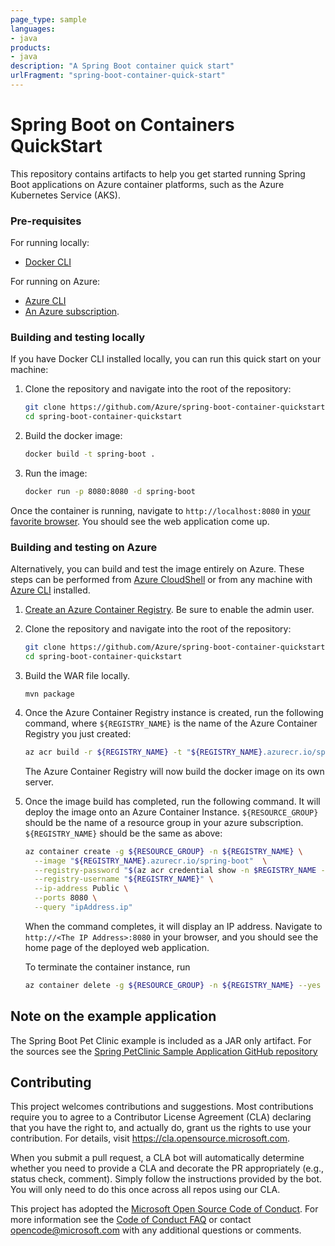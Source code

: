 ```yaml
---
page_type: sample
languages:
- java
products:
- java
description: "A Spring Boot container quick start"
urlFragment: "spring-boot-container-quick-start"
---
```

# Spring Boot on Containers QuickStart

This repository contains artifacts to help you get started running Spring Boot 
applications on Azure container platforms, such as the Azure Kubernetes Service 
(AKS).

### Pre-requisites

For running locally:

* [Docker CLI](https://docs.docker.com/install/)

For running on Azure:

* [Azure CLI](https://docs.microsoft.com/cli/azure/install-azure-cli)
* [An Azure subscription](https://azure.microsoft.com/free/).

### Building and testing locally

If you have Docker CLI installed locally, you can run this quick start on your 
machine:

1. Clone the repository and navigate into the root of the repository:

    ```bash
    git clone https://github.com/Azure/spring-boot-container-quickstart.git
    cd spring-boot-container-quickstart
    ```

1. Build the docker image:

    ```bash
    docker build -t spring-boot .
    ```

1. Run the image:

    ```bash
    docker run -p 8080:8080 -d spring-boot
    ```

Once the container is running, navigate to `http://localhost:8080` in 
[your favorite browser](https://www.microsoft.com/edge). You should see the 
web application come up.

### Building and testing on Azure

Alternatively, you can build and test the image entirely on Azure. These steps 
can be performed from [Azure CloudShell](https://shell.azure.com) or from any 
machine with [Azure CLI](https://docs.microsoft.com/cli/azure/install-azure-cli)
installed.

1. [Create an Azure Container Registry](https://portal.azure.com/#create/Microsoft.ContainerRegistry).
   Be sure to enable the admin user.

1. Clone the repository and navigate into the root of the repository:

    ```bash
    git clone https://github.com/Azure/spring-boot-container-quickstart.git
    cd spring-boot-container-quickstart
    ```

1. Build the WAR file locally.

    ```shell
    mvn package
    ```

1. Once the Azure Container Registry instance is created, run the following 
   command, where `${REGISTRY_NAME}` is the name of the Azure Container Registry
   you just created:

    ```bash
    az acr build -r ${REGISTRY_NAME} -t "${REGISTRY_NAME}.azurecr.io/spring-boot" .
    ```

    The Azure Container Registry will now build the docker image on its own
    server.

1. Once the image build has completed, run the following command. It will deploy
   the image onto an Azure Container Instance. `${RESOURCE_GROUP}` should be the
   name of a resource group in your azure subscription. `${REGISTRY_NAME}` should
   be the same as above:

    ```bash
    az container create -g ${RESOURCE_GROUP} -n ${REGISTRY_NAME} \
      --image "${REGISTRY_NAME}.azurecr.io/spring-boot"  \
      --registry-password "$(az acr credential show -n $REGISTRY_NAME --query "passwords[0].value" -o tsv)" \
      --registry-username "${REGISTRY_NAME}" \
      --ip-address Public \
      --ports 8080 \
      --query "ipAddress.ip"
    ```

    When the command completes, it will display an IP address. 
    Navigate to `http://<The IP Address>:8080` in your browser, and you should 
    see the home page of the deployed web application.

    To terminate the container instance, run

    ```bash
    az container delete -g ${RESOURCE_GROUP} -n ${REGISTRY_NAME} --yes
    ```

## Note on the example application

The Spring Boot Pet Clinic example is included as a JAR only artifact. For the
sources see the [Spring PetClinic Sample Application GitHub repository](https://github.com/spring-projects/spring-petclinic)

## Contributing

This project welcomes contributions and suggestions.  Most contributions require you to agree to a
Contributor License Agreement (CLA) declaring that you have the right to, and actually do, grant us
the rights to use your contribution. For details, visit https://cla.opensource.microsoft.com.

When you submit a pull request, a CLA bot will automatically determine whether you need to provide
a CLA and decorate the PR appropriately (e.g., status check, comment). Simply follow the instructions
provided by the bot. You will only need to do this once across all repos using our CLA.

This project has adopted the [Microsoft Open Source Code of Conduct](https://opensource.microsoft.com/codeofconduct/).
For more information see the [Code of Conduct FAQ](https://opensource.microsoft.com/codeofconduct/faq/) or
contact [opencode@microsoft.com](mailto:opencode@microsoft.com) with any additional questions or comments.
